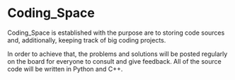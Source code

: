 # Coding_Space
Coding_Space is established with the purpose are to storing code sources and, additionally, keeping track of big coding projects. 

In order to achieve that, the problems and solutions will be posted regularly on the board for everyone to consult and give feedback. All of the source code will be written in Python and C++.

